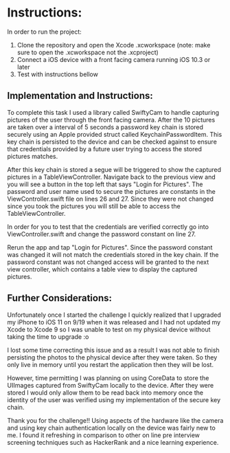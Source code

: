 # Instructions:

In order to run the project:

1) Clone the repository and open the Xcode .xcworkspace (note: make sure to open the .xcworkspace not the .xcproject)
2) Connect a iOS device with a front facing camera running iOS 10.3 or later
3) Test with instructions bellow

## Implementation and Instructions:

To complete this task I used a library called SwiftyCam to handle capturing pictures of the user through the front facing camera. After the 10 pictures are taken over a interval of 5 seconds a password key chain is stored securely using an Apple provided struct called KeychainPasswordItem. This key chain is persisted to the device and can be checked against to ensure that credentials provided by a future user trying to access the stored pictures matches. 

After this key chain is stored a segue will be triggered to show the captured pictures in a TableViewController. Navigate back to the previous view and you will see a button in the top left that says "Login for Pictures". The password and user name used to secure the pictures are constants in the ViewController.swift file on lines 26 and 27. Since they were not changed since you took the pictures you will still be able to access the TableViewController.

In order for you to test that the credentials are verified correctly go into ViewController.swift and change the password constant on line 27. 

Rerun the app and tap "Login for Pictures". Since the password constant was changed it will not match the credentials stored in the key chain. If the password constant was not changed access will be granted to the next view controller, which contains a table view to display the captured pictures. 

## Further Considerations:

Unfortunately once I started the challenge I quickly realized that I upgraded my iPhone to iOS 11 on 9/19 when it was released and I had not updated my Xcode to Xcode 9 so I was unable to test on my physical device without taking the time to upgrade :o

I lost some time correcting this issue and as a result I was not able to finish persisting the photos to the physical device after they were taken. So they only live in memory until you restart the application then they will be lost.

However, time permitting I was planning on using CoreData to store the UIImages captured from SwiftyCam locally to the device. After they were stored I would only allow them to be read back into memory once the identity of the user was verified using my implementation of the secure key chain. 

Thank you for the challenge!! Using aspects of the hardware like the camera and using key chain authentication locally on the device was fairly new to me. I found it refreshing in comparison to other on line pre interview screening techniques such as HackerRank and a nice learning experience. 